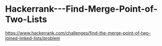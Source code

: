 # Hackerrank---Find-Merge-Point-of-Two-Lists

https://www.hackerrank.com/challenges/find-the-merge-point-of-two-joined-linked-lists/problem
